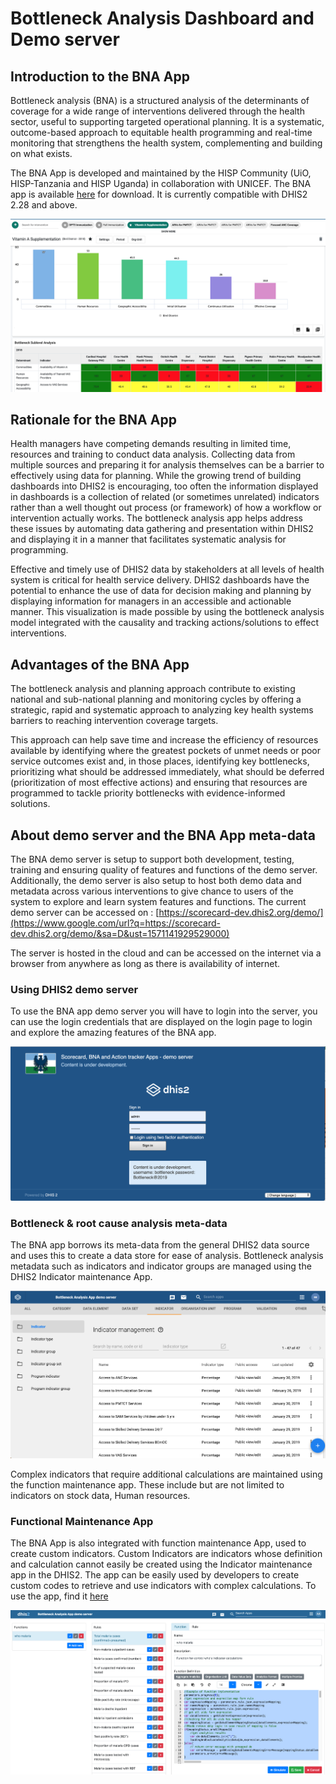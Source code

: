 # Bottleneck Analysis Dashboard and Demo server

## Introduction to the BNA App

Bottleneck analysis (BNA) is a structured analysis of the determinants
of coverage for a wide range of interventions delivered through the
health sector, useful to supporting targeted operational planning. It is
a systematic, outcome-based approach to equitable health programming and
real-time monitoring that strengthens the health system, complementing
and building on what exists.

The BNA App is developed and maintained by the HISP Community (UiO,
HISP-Tanzania and HISP Uganda) in collaboration with UNICEF. The BNA app
is available
[here](https://play.dhis2.org/appstore/app/x7DbGPFXziA) for
download.  It is currently compatible with DHIS2 2.28 and above.   

![Standard layout of the BNA App dashboard](resources/images/image001.png)


## Rationale for the BNA App

Health managers have competing demands resulting in limited time,
resources and training to conduct data analysis. Collecting data from
multiple sources and preparing it for analysis themselves can be a
barrier to effectively using data for planning.  While the growing trend
of building dashboards into DHIS2 is encouraging, too often the
information displayed in dashboards is a collection of related (or
sometimes unrelated) indicators rather than a well thought out process
(or framework) of how a workflow or intervention actually works.  The
bottleneck analysis app helps address these issues by automating data
gathering and presentation within DHIS2 and displaying it in a manner
that facilitates systematic analysis for programming.

Effective and timely use of DHIS2 data by stakeholders at all levels of
health system is critical for health service delivery. DHIS2 dashboards
have the potential to enhance the use of data for decision making and
planning by displaying information for managers in an accessible and
actionable manner. This visualization is made possible by using the
bottleneck analysis model integrated with the causality and tracking
actions/solutions to effect interventions.


## Advantages of the BNA App

The bottleneck analysis and planning approach contribute to existing
national and sub-national planning and monitoring cycles by offering a
strategic, rapid and systematic approach to analyzing key health systems
barriers to reaching intervention coverage targets.

This approach can help save time and increase the efficiency of
resources available by identifying where the greatest pockets of unmet
needs or poor service outcomes exist and, in those places, identifying
key bottlenecks, prioritizing what should be addressed immediately, what
should be deferred (prioritization of most effective actions) and
ensuring that resources are programmed to tackle priority bottlenecks
with evidence-informed solutions.

## About demo server and the BNA App meta-data

The BNA demo server is setup to support both development, testing,
training and ensuring quality of features and functions of the demo
server. Additionally, the demo server is also setup to host both demo
data and metadata across various interventions to give chance to users
of the system to explore and learn system features and functions. The
current demo server can be accessed on :
[https://scorecard-dev.dhis2.org/demo/](https://www.google.com/url?q=https://scorecard-dev.dhis2.org/demo/&sa=D&ust=1571141929529000)

The server is hosted in the cloud and can be accessed on the
internet via a browser from anywhere as long as there is availability
of internet.

### Using DHIS2 demo server                                           

To use the BNA app demo server you will have to login into the server,
you can use the login credentials that are displayed on the login page
to login and explore the amazing features of the BNA app.

![Logging and accessing the BNA demo server ](resources/images/image1.png)

### Bottleneck & root cause analysis meta-data

The BNA app borrows its meta-data from the general DHIS2 data source and
uses this to create a data store for ease of analysis. Bottleneck
analysis metadata such as indicators and indicator groups are managed
using the DHIS2 Indicator maintenance App.

![Indicator maintenance App](resources/images/image28.png)

Complex indicators that require additional calculations are maintained
using the function maintenance app. These include but are not limited to
indicators on stock data, Human resources.

### Functional Maintenance App

The BNA App is also integrated with function maintenance App, used to
create custom indicators. Custom Indicators are indicators whose
definition and calculation cannot easily be created using the Indicator
maintenance app in the DHIS2. The app can be easily used by developers
to create custom codes to retrieve and  use indicators with complex
calculations. To use the app, find it
[here](https://www.google.com/url?q=https://play.dhis2.org/appstore/app/jofgGmsCFr7&sa=D&ust=1571141929532000)

![Function maintenance app](resources/images/image27.png)
